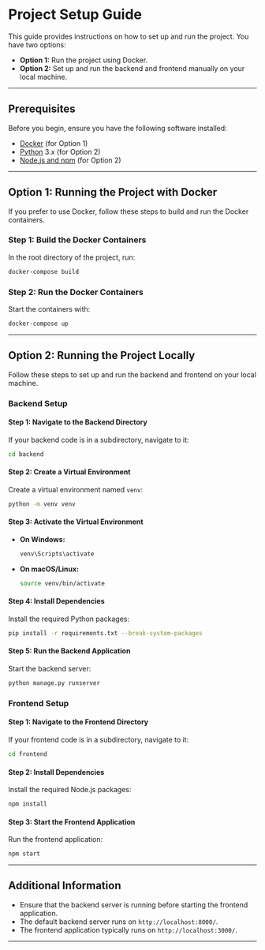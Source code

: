 # Project Setup Guide

This guide provides instructions on how to set up and run the project. You have two options:

- **Option 1:** Run the project using Docker.
- **Option 2:** Set up and run the backend and frontend manually on your local machine.

---

## Prerequisites

Before you begin, ensure you have the following software installed:

- [Docker](https://www.docker.com/) (for Option 1)
- [Python](https://www.python.org/downloads/) 3.x (for Option 2)
- [Node.js and npm](https://nodejs.org/en/download/) (for Option 2)

---

## Option 1: Running the Project with Docker

If you prefer to use Docker, follow these steps to build and run the Docker containers.

### Step 1: Build the Docker Containers

In the root directory of the project, run:

```bash
docker-compose build
```

### Step 2: Run the Docker Containers

Start the containers with:

```bash
docker-compose up
```

---

## Option 2: Running the Project Locally

Follow these steps to set up and run the backend and frontend on your local machine.

### Backend Setup

#### Step 1: Navigate to the Backend Directory

If your backend code is in a subdirectory, navigate to it:

```bash
cd backend
```

#### Step 2: Create a Virtual Environment

Create a virtual environment named `venv`:

```bash
python -m venv venv
```

#### Step 3: Activate the Virtual Environment

- **On Windows:**

  ```bash
  venv\Scripts\activate
  ```

- **On macOS/Linux:**

  ```bash
  source venv/bin/activate
  ```

#### Step 4: Install Dependencies

Install the required Python packages:

```bash
pip install -r requirements.txt --break-system-packages
```

#### Step 5: Run the Backend Application

Start the backend server:

```bash
python manage.py runserver
```

### Frontend Setup

#### Step 1: Navigate to the Frontend Directory

If your frontend code is in a subdirectory, navigate to it:

```bash
cd frontend
```

#### Step 2: Install Dependencies

Install the required Node.js packages:

```bash
npm install
```

#### Step 3: Start the Frontend Application

Run the frontend application:

```bash
npm start
```

---

## Additional Information

- Ensure that the backend server is running before starting the frontend application.
- The default backend server runs on `http://localhost:8000/`.
- The frontend application typically runs on `http://localhost:3000/`.

---


